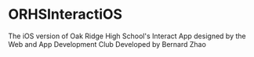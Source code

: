 # ORHSInteractiOS
The iOS version of Oak Ridge High School's Interact App designed by the Web and App Development Club
Developed by Bernard Zhao
